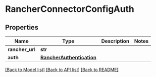 # RancherConnectorConfigAuth

## Properties
Name | Type | Description | Notes
------------ | ------------- | ------------- | -------------
**rancher_url** | **str** |  | 
**auth** | [**RancherAuthentication**](RancherAuthentication.md) |  | 

[[Back to Model list]](../README.md#documentation-for-models) [[Back to API list]](../README.md#documentation-for-api-endpoints) [[Back to README]](../README.md)

